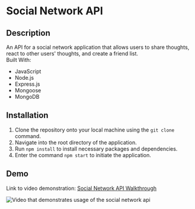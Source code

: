 # Social Network API
## Description
An API for a social network application that allows users to share thoughts, react to other users' thoughts, and create a friend list. <br />
Built With: 
* JavaScript
* Node.js
* Express.js
* Mongoose
* MongoDB

## Installation
1. Clone the repository onto your local machine using the `git clone` command.
2. Navigate into the root directory of the application.
3. Run `npm install` to install necessary packages and dependencies.
4. Enter the command `npm start` to initiate the application. 

## Demo
Link to video demonstration: [Social Network API Walkthrough](https://drive.google.com/file/d/11DSX3CeazVU-5XbfnxAGBbzh62bBNfdn/view?usp=sharing)

![Video that demonstrates usage of the social network api](video/walkthrough-socialnetworkapi.gif)
